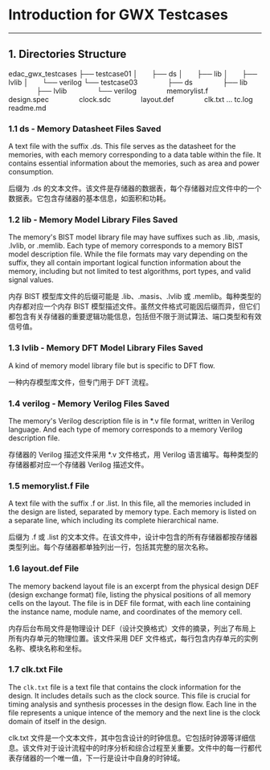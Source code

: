 # Introduction for GWX Testcases

---

## 1. Directories Structure

edac_gwx_testcases
├── testcase01
│&emsp;&emsp;├── ds
│&emsp;&emsp;├── lib
│&emsp;&emsp;├── lvlib
│&emsp;&emsp;└── verilog
└── testcase03
&emsp;&emsp;&emsp;&emsp;├── ds
&emsp;&emsp;&emsp;&emsp;├── lib
&emsp;&emsp;&emsp;&emsp;├── lvlib
&emsp;&emsp;&emsp;&emsp;└── verilog
&emsp;&emsp;&emsp;&emsp;memorylist.f
&emsp;&emsp;&emsp;&emsp;design.spec
&emsp;&emsp;&emsp;&emsp;clock.sdc
&emsp;&emsp;&emsp;&emsp;layout.def
&emsp;&emsp;&emsp;&emsp;clk.txt
...
tc.log
readme.md

### 1.1 ds - Memory Datasheet Files Saved

A text file with the suffix .ds. This file serves as the datasheet for the memories, with each memory corresponding to a data table within the file. It contains essential information about the memories, such as area and power consumption.

后缀为 .ds 的文本文件。该文件是存储器的数据表，每个存储器对应文件中的一个数据表。它包含存储器的基本信息，如面积和功耗。
### 1.2 lib - Memory Model Library Files Saved

The memory's BIST model library file may have suffixes such as .lib, .masis, .lvlib, or .memlib. Each type of memory corresponds to a memory BIST model description file. While the file formats may vary depending on the suffix, they all contain important logical function information about the memory, including but not limited to test algorithms, port types, and valid signal values.

内存 BIST 模型库文件的后缀可能是 .lib、.masis、.lvlib 或 .memlib。每种类型的内存都对应一个内存 BIST 模型描述文件。虽然文件格式可能因后缀而异，但它们都包含有关存储器的重要逻辑功能信息，包括但不限于测试算法、端口类型和有效信号值。
### 1.3 lvlib - Memory DFT Model Library Files Saved

A kind of memory model library file but is specific to DFT flow.

一种内存模型库文件，但专门用于 DFT 流程。
### 1.4 verilog - Memory Verilog Files Saved

The memory's Verilog description file is in *.v file format, written in Verilog language. And each type of memory corresponds to a memory Verilog description file.

存储器的 Verilog 描述文件采用 *.v 文件格式，用 Verilog 语言编写。每种类型的存储器都对应一个存储器 Verilog 描述文件。
### 1.5 memorylist.f File

A text file with the suffix .f or .list. In this file, all the memories included in the design are listed, separated by memory type. Each memory is listed on a separate line, which including its complete hierarchical name.

后缀为 .f 或 .list 的文本文件。在该文件中，设计中包含的所有存储器都按存储器类型列出。每个存储器都单独列出一行，包括其完整的层次名称。
### 1.6 layout.def File

The memory backend layout file is an excerpt from the physical design DEF (design exchange format) file, listing the physical positions of all memory cells on the layout. The file is in DEF file format, with each line containing the instance name, module name, and coordinates of the memory cell.

内存后台布局文件是物理设计 DEF（设计交换格式）文件的摘录，列出了布局上所有内存单元的物理位置。该文件采用 DEF 文件格式，每行包含内存单元的实例名称、模块名称和坐标。
### 1.7 clk.txt File

The `clk.txt` file is a text file that contains the clock information for the design. It includes details such as the clock source. This file is crucial for timing analysis and synthesis processes in the design flow. Each line in the file represents a unique intence of the memory and the next line is the clock domain of itself in the design.

clk.txt 文件是一个文本文件，其中包含设计的时钟信息。它包括时钟源等详细信息。该文件对于设计流程中的时序分析和综合过程至关重要。文件中的每一行都代表存储器的一个唯一值，下一行是设计中自身的时钟域。